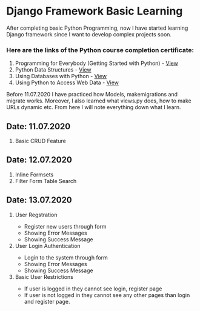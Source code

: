# Django Framework Basic Learning
After completing basic Python Programming, now I have started learning Django framework since I want to develop complex projects soon. 


<h3>Here are the links of the Python course completion certificate:</h3>
<ol>
  <li>Programming for Everybody (Getting Started with Python) - <a href="https://coursera.org/share/a671580c949fceced97b773e26ed41d1" target="_blank">View</a></li>
  <li>Python Data Structures - <a href="https://coursera.org/share/0dd25647d6b1f2fc4bb714117214c96a" target="_blank">View</a></li>
  <li>Using Databases with Python - <a href="https://coursera.org/share/bda801b6db32f13c8573fd28a963c96e" target="_blank">View</a></li>
  <li>Using Python to Access Web Data - <a href="https://coursera.org/share/aee8d83ed3caea398d2e8dd4a8b2df92" target="_blank">View</a></li>
</ol> 

<p>Before 11.07.2020 I have practiced how Models, makemigrations and migrate works. Moreover, I also learned what views.py does, how to make URLs dynamic etc. From here I will note everything down what I learn.</p>

<div>
    <h2>Date: 11.07.2020</h2>
    <ol>
        <li>Basic CRUD Feature</li>
    </ol>
</div>
<div>
    <h2>Date: 12.07.2020</h2>
    <ol>
        <li>Inline Formsets</li>
        <li>Filter Form Table Search</li>
    </ol>
</div>

<div>
    <h2>Date: 13.07.2020</h2>
    <ol>
        <li>User Regstration</li>   
        <ul>
          <li>Register new users through form</li>
          <li>Showing Error Messages</li>
          <li>Showing Success Message</li>
        </ul>
        <li>User Login Authentication</li>
        <ul>
          <li>Login to the system through form</li>
          <li>Showing Error Messages</li>
          <li>Showing Success Message</li>
        </ul>
        <li>Basic User Restrictions</li>
        <ul> 
          <li>If user is logged in they cannot see login, register page</li>
          <li>If user is not logged in they cannot see any other pages than login and register page.</li>
        </ul>
    </ol>
</div>
